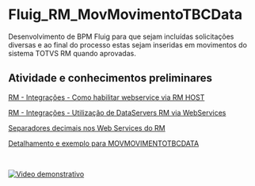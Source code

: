 # Fluig_RM_MovMovimentoTBCData
Desenvolvimento de BPM Fluig para que sejam incluídas solicitações diversas e ao final do processo  estas sejam inseridas em movimentos do sistema TOTVS RM quando aprovadas.



<h2> Atividade e conhecimentos preliminares </h2>

<a href="https://centraldeatendimento.totvs.com/hc/pt-br/articles/360003035312-RM-Integra%C3%A7%C3%B5es-Como-habilitar-webservice-via-RM-HOST?source=search" target="_blank"> RM - Integrações - Como habilitar webservice via RM HOST <a>

<a href="https://centraldeatendimento.totvs.com/hc/pt-br/articles/360007851192-RM-Integra%C3%A7%C3%B5es-Utiliza%C3%A7%C3%A3o-de-DataServers-RM-via-WebServices?source=search" target="_blank">RM - Integrações - Utilização de DataServers RM via WebServices</a>

<a href="https://tdn.totvs.com/display/public/LRM/Separadores+decimais+nos+Web+Services+do+RM" target="_blank"> Separadores decimais nos Web Services do RM<a>

<a href="https://api.totvs.com.br/legado/devrm/bo_rm/MOVMOVIMENTOTBCDATA.html?Objeto=MOVMOVIMENTOTBCDATA" target="_blank"> Detalhamento e exemplo para MOVMOVIMENTOTBCDATA<a>


<br>

[![Video demonstrativo](\imgPrint\Video.JPG)](https://web.microsoftstream.com/video/7cc6c259-68b2-4a11-badb-1fba03c10c58)


